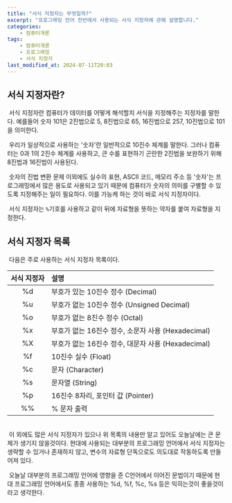 ```yaml
---
title: "서식 지정자는 무엇일까?"
excerpt: "프로그래밍 언어 전반에서 사용되는 서식 지정자에 관해 설명합니다."
categories:
    - 컴퓨터개론
tags:
    - 컴퓨터개론
    - 프로그래밍
    - 서식 지정자
last_modified_at: 2024-07-11T20:03
---
```


## 서식 지정자란?

&nbsp;서식 지정자란 컴퓨터가 데이터를 어떻게 해석할지 서식을 지정해주는 지정자를 말한다.
예를들어 숫자 101은 2진법으로 5, 8진법으로 65, 16진법으로 257, 10진법으로 101을 의미한다.

&nbsp;우리가 일상적으로 사용하는 '숫자'란 일반적으로 10진수 체계를 말한다. 그러나 컴퓨터는 0과 1의 2진수 체계를 사용하고, 큰 수를 표현하기 곤란한 2진법을 보완하기 위해 8진법과 16진법이 사용된다. 

&nbsp;숫자의 진법 변환 문제 이외에도 실수의 표현, ASCII 코드, 메모리 주소 등 '숫자'는 프로그래밍에서 많은 용도로 사용되고 있기 때문에 컴퓨터가 숫자의 의미를 구별할 수 있도록 지정해주는 일이 필요하다. 이를 가능케 하는 것이 바로 서식 지정자이다.

&nbsp;서식 지정자는 `%`기호를 사용하고 같이 뒤에 자료형을 뜻하는 약자를 붙여 자료형을 지정한다.

## 서식 지정자 목록

&nbsp;다음은 주로 사용하는 서식 지정자 목록이다.

|서식 지정자|설명|
|:---:|:---|
|%d|부호가 있는 10진수 정수 (Decimal)|
|%u|부호가 없는 10진수 정수 (Unsigned Decimal)|
|%o|부호가 없는 8진수 정수 (Octal)|
|%x|부호가 없는 16진수 정수, 소문자 사용 (Hexadecimal)|
|%X|부호가 없는 16진수 정수, 대문자 사용 (Hexadecimal)|
|%f|10진수 실수 (Float)|
|%c|문자 (Character)|
|%s|문자열 (String)|
|%p|16진수 8자리, 포인터 값 (Pointer)|
|%%|% 문자 출력|

<br>
&nbsp;이 외에도 많은 서식 지정자가 있으나 위 목록의 내용만 알고 있어도 오늘날에는 큰 문제가 생기지 않을것이다.
현대에 사용되는 대부분의 프로그래밍 언어에서 서식 지정자는 생략할 수 있거나 존재하지 않고,
변수의 자료형 단독으로도 의도대로 작동하도록 만들어져 있다.

&nbsp;오늘날 대부분의 프로그래밍 언어에 영향을 준 C언어에서 이어진 문법이기 때문에 현대 프로그래밍 언어에서도 종종 사용하는 %d, %f, %c, %s 등은 익히는것이 좋을것이라고 생각한다.